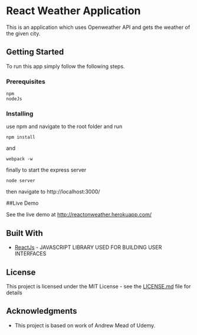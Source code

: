 # React Weather Application

This is an application which uses Openweather API and gets the weather of the given city.

## Getting Started

To run this app simply follow the following steps.

### Prerequisites

```
npm
nodeJs
```
### Installing

use npm and navigate to the root folder and run
```
npm install
```
and
```
webpack -w
```

finally to start the express server
```
node server
```

then navigate to http://localhost:3000/

##Live Demo

See the live demo at http://reactonweather.herokuapp.com/

## Built With

* [ReactJs](https://facebook.github.io/react/) - JAVASCRIPT LIBRARY USED FOR BUILDING USER INTERFACES

## License

This project is licensed under the MIT License - see the [LICENSE.md](LICENSE.md) file for details

## Acknowledgments

* This project is based on work of Andrew Mead of Udemy.
